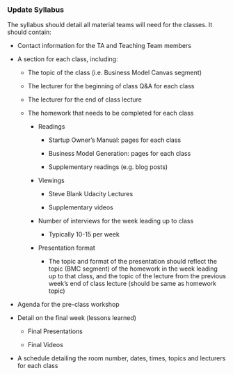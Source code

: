 ### Update Syllabus

The syllabus should detail all material teams will need for the classes. It should contain:

* Contact information for the TA and Teaching Team members

* A section for each class, including:

    * The topic of the class (i.e. Business Model Canvas segment)

    * The lecturer for the beginning of class Q&A for each class

    * The lecturer for the end of class lecture

    * The homework that needs to be completed for each class

        * Readings

            * Startup Owner’s Manual: pages for each class

            * Business Model Generation: pages for each class

            * Supplementary readings (e.g. blog posts)

        * Viewings

            * Steve Blank Udacity Lectures

            * Supplementary videos

        * Number of interviews for the week leading up to class

            * Typically 10-15 per week

        * Presentation format

            * The topic and format of the presentation should reflect the topic (BMC segment) of the homework in the week leading up to that class, and the topic of the lecture from the previous week’s end of class lecture (should be same as homework topic)

* Agenda for the pre-class workshop

* Detail on the final week (lessons learned)

    * Final Presentations

    * Final Videos

* A schedule detailing the room number, dates, times, topics and lecturers for each class
